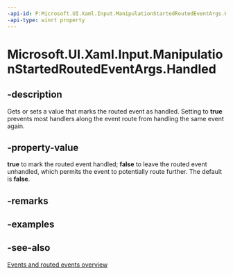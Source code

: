 ```yaml
---
-api-id: P:Microsoft.UI.Xaml.Input.ManipulationStartedRoutedEventArgs.Handled
-api-type: winrt property
---
```


<!-- Property syntax
public bool Handled { get;  set; }
-->

# Microsoft.UI.Xaml.Input.ManipulationStartedRoutedEventArgs.Handled

## -description
Gets or sets a value that marks the routed event as handled. Setting to **true** prevents most handlers along the event route from handling the same event again.

## -property-value
**true** to mark the routed event handled; **false** to leave the routed event unhandled, which permits the event to potentially route further. The default is **false**.

## -remarks

## -examples

## -see-also
[Events and routed events overview](/windows/uwp/xaml-platform/events-and-routed-events-overview)
